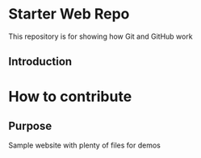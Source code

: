 # Starter Web Repo

This repository is for showing how Git and GitHub work

## Introduction

# How to contribute

## Purpose

Sample website with plenty of files for demos